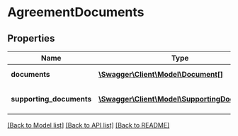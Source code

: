 # AgreementDocuments

## Properties
Name | Type | Description | Notes
------------ | ------------- | ------------- | -------------
**documents** | [**\Swagger\Client\Model\Document[]**](Document.md) | A list of documents | [optional] 
**supporting_documents** | [**\Swagger\Client\Model\SupportingDocument[]**](SupportingDocument.md) | A list of supporting documents | [optional] 

[[Back to Model list]](../README.md#documentation-for-models) [[Back to API list]](../README.md#documentation-for-api-endpoints) [[Back to README]](../README.md)


